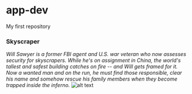 # app-dev
My first repository
### Skyscraper
*Will Sawyer is a former FBI agent and U.S. war veteran who now assesses security for skyscrapers. While he's on assignment in China, the world's tallest and safest building catches on fire -- and Will gets framed for it. Now a wanted man and on the run, he must find those responsible, clear his name and somehow rescue his family members when they become trapped inside the inferno.*
![alt text](Phone/DCIM/Screenshots/skyscraper.jpg)

